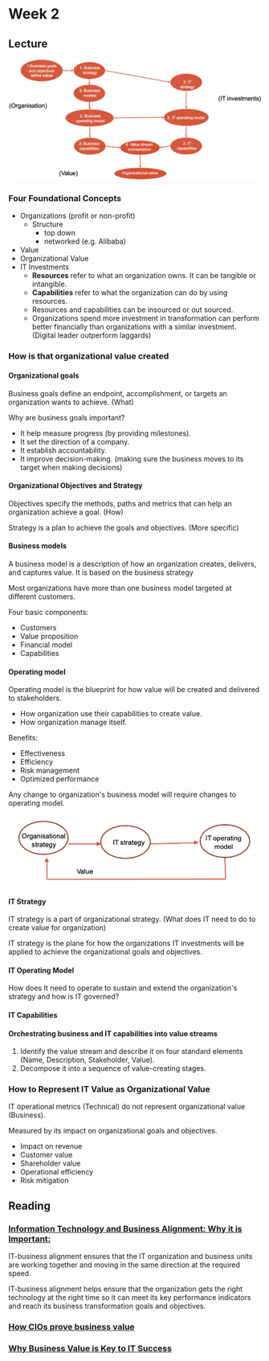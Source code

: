 # Week 2
## Lecture
![Alt text](image-1.png)
### Four Foundational Concepts
- Organizations (profit or non-profit)
  - Structure
    - top down
    - networked (e.g. Alibaba)
- Value
- Organizational Value
- IT Investments
  - **Resources** refer to what an organization owns. It can be tangible or intangible.
  - **Capabilities** refer to what the organization can do by using resources.
  - Resources and capabilities can be insourced or out sourced.
  - Organizations spend more investment in transformation can perform better financially than organizations with a similar investment. (Digital leader outperform laggards)

### How is that organizational value created

#### Organizational goals

Business goals define an endpoint, accomplishment, or targets an organization wants to achieve. (What)

Why are business goals important?
- It help measure progress (by providing milestones).
- It set the direction of a company.
- It establish accountability.
- It improve decision-making. (making sure the business moves to its target when making decisions)

#### Organizational Objectives and Strategy

Objectives specify the methods, paths and metrics that can help an organization achieve a goal. (How)

Strategy is a plan to achieve the goals and objectives. (More specific)


#### Business models

A business model is a description of how an organization creates, delivers, and captures value. It is based on the business strategy

Most organizations have more than one business model targeted at different customers.

Four basic components:
- Customers
- Value proposition
- Financial model
- Capabilities

#### Operating model

Operating model is the blueprint for how value will be created and delivered to stakeholders.

- How organization use their capabilities to create value.
- How organization manage itself.

Benefits:
- Effectiveness
- Efficiency
- Risk management
- Optimized performance

Any change to organization's business model will require changes to operating model.

![Alt text](image.png)

#### IT Strategy

IT strategy is a part of organizational strategy. (What does IT need to do to create value for organization)

IT strategy is the plane for how the organizations IT investments will be applied to achieve the organizational goals and objectives.

#### IT Operating Model

How does It need to operate to sustain and extend the organization's strategy and how is IT governed?


#### IT Capabilities

#### Orchestrating business and IT capabilities into value streams

1. Identify the value stream and describe it on four standard elements (Name, Description, Stakeholder, Value).
2. Decompose it into a sequence of value-creating stages.

### How to Represent IT Value as Organizational Value

IT operational metrics (Technical) do not represent organizational value (Business).

Measured by its impact on organizational goals and objectives.
- Impact on revenue
- Customer value
- Shareholder value
- Operational efficiency
- Risk mitigation

## Reading

### [Information Technology and Business Alignment: Why it is Important:](https://www.techtarget.com/searchcio/feature/What-is-IT-business-alignment-and-why-is-it-important#:~:text=Why%20is%20IT%20business%20alignment,direction%20at%20the%20required%20speed.&text=%22Technology%20can%20be%20exciting%2C%20but,for%20purpose%20as%20originally%20hoped.)

IT-business alignment ensures that the IT organization and business units are working together and moving in the same direction at the required speed.

IT-business alignment helps ensure that the organization gets the right technology at the right time so it can meet its key performance indicators and reach its business transformation goals and objectives.
 
### [How CIOs prove business value](https://www.cio.com/article/221711/how-cios-prove-business-value.html)

### [Why Business Value is Key to IT Success](https://www.bmc.com/blogs/business-value-it)